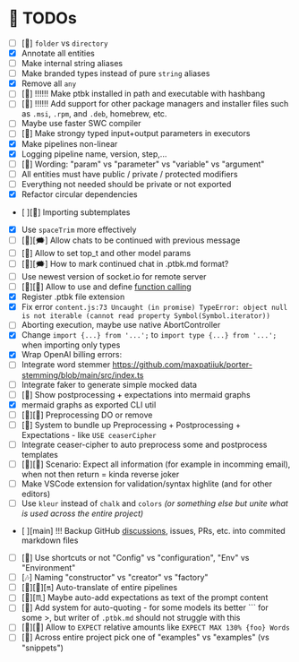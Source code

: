 # 🎯 TODOs

-   [ ] [🧠] `folder` vs `directory`
-   [x] Annotate all entities
-   [ ] Make internal string aliases
-   [ ] Make branded types instead of pure `string` aliases
-   [x] Remove all `any`
-   [ ] [🎺] !!!!!! Make ptbk installed in path and executable with hashbang
-   [ ] [🎺] !!!!!! Add support for other package managers and installer files such as `.msi`, `.rpm`, and `.deb`, homebrew, etc.
-   [ ] Maybe use faster SWC compiler
-   [ ] [👧] Make strongy typed input+output parameters in executors
-   [x] Make pipelines non-linear
-   [x] Logging pipeline name, version, step,...
-   [ ] [🧠] Wording: "param" vs "parameter" vs "variable" vs "argument"
-   [ ] All entities must have public / private / protected modifiers
-   [ ] Everything not needed should be private or not exported
-   [x] Refactor circular dependencies
-   [ ][🍓] Importing subtemplates
-   [x] Use `spaceTrim` more effectively
-   [ ] [🍓][🗯] Allow chats to be continued with previous message
-   [ ] [🍓] Allow to set top_t and other model params
-   [ ] [🧠][🗯] How to mark continued chat in .ptbk.md format?
-   [ ] Use newest version of socket.io for remote server
-   [ ] [🍓][🧠] Allow to use and define [function calling](https://platform.openai.com/docs/guides/gpt/function-calling)
-   [x] Register .ptbk file extension
-   [x] Fix error `content.js:73 Uncaught (in promise) TypeError: object null is not iterable (cannot read property Symbol(Symbol.iterator))`
-   [ ] Aborting execution, maybe use native AbortController
-   [x] Change `import {...} from '...';` to `import type {...} from '...';` when importing only types
-   [x] Wrap OpenAI billing errors:
-   [ ] Integrate word stemmer https://github.com/maxpatiiuk/porter-stemming/blob/main/src/index.ts
-   [ ] Integrate faker to generate simple mocked data
-   [ ] [🍓] Show postprocessing + expectations into mermaid graphs
-   [x] mermaid graphs as exported CLI util
-   [ ] [🍓][🧠] Preprocessing DO or remove
-   [ ] [🍓] System to bundle up Preprocessing + Postprocessing + Expectations - like `USE ceaserCipher`
-   [ ] Integrate ceaser-cipher to auto preprocess some and postprocess templates
-   [ ] [🍓][🧠] Scenario: Expect all information (for example in incomming email), when not then return = kinda reverse joker
-   [ ] Make VSCode extension for validation/syntax highlite (and for other editors)
-   [ ] Use `kleur` instead of `chalk` and `colors` _(or something else but unite what is used across the entire project)_
-   [ ][main] !!! Backup GitHub [discussions](https://github.com/webgptorg/promptbook/discussions/), issues, PRs, etc. into commited markdown files
-   [ ] [🍛] Use shortcuts or not "Config" vs "configuration", "Env" vs "Environment"
-   [ ] [🎶] Naming "constructor" vs "creator" vs "factory"
-   [ ] [🍓][🧠][🔛] Auto-translate of entire pipelines
-   [ ] [🍓][♏] Maybe auto-add expectations as text of the prompt content
-   [ ] [🍓] Add system for auto-quoting - for some models its better \`\`\` for some >, but writer of `.ptbk.md` should not struggle with this
-   [ ] [🍓][🍋] Allow to `EXPECT` relative amounts like `EXPECT MAX 130% {foo} Words`
-   [ ] [🍓] Across entire project pick one of "examples" vs "examples" (vs "snippets")
